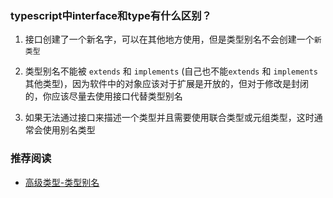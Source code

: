 ### typescript中interface和type有什么区别？

1. 接口创建了一个新名字，可以在其他地方使用，但是类型别名不会创建一个`新类型`

2. 类型别名不能被 `extends` 和 `implements` (自己也不能`extends` 和 `implements` 其他类型)，因为软件中的对象应该对于扩展是开放的，但对于修改是封闭的，你应该尽量去使用接口代替类型别名

3. 如果无法通过接口来描述一个类型并且需要使用联合类型或元组类型，这时通常会使用别名类型

### 推荐阅读
- [高级类型-类型别名](https://www.tslang.cn/docs/handbook/advanced-types.html)